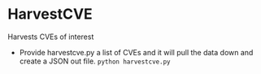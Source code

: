 # HarvestCVE
Harvests CVEs of interest
- Provide harvestcve.py a list of CVEs and it will pull the data down and create a JSON out file.
```python harvestcve.py```
